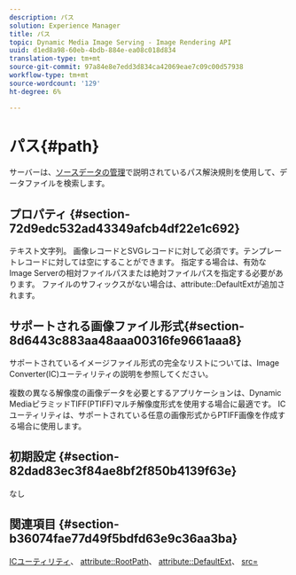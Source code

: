 ```yaml
---
description: パス
solution: Experience Manager
title: パス
topic: Dynamic Media Image Serving - Image Rendering API
uuid: d1ed8a98-60eb-4bdb-884e-ea08c018d834
translation-type: tm+mt
source-git-commit: 97a84e8e7edd3d834ca42069eae7c09c00d57938
workflow-type: tm+mt
source-wordcount: '129'
ht-degree: 6%

---
```



# パス{#path}

サーバーは、[ソースデータの管理](../../../../../../is-api/image-serving-api-ref/c-configuration-and-administration/c-configuration-and-administration.md#concept-1ec4d9f0e58a430cae045761f1ff9173)で説明されているパス解決規則を使用して、データファイルを検索します。

## プロパティ {#section-72d9edc532ad43349afcb4df22e1c692}

テキスト文字列。 画像レコードとSVGレコードに対して必須です。テンプレートレコードに対しては空にすることができます。 指定する場合は、有効なImage Serverの相対ファイルパスまたは絶対ファイルパスを指定する必要があります。 ファイルのサフィックスがない場合は、attribute::DefaultExtが追加されます。

## サポートされる画像ファイル形式{#section-8d6443c883aa48aaa00316fe9661aaa8}

サポートされているイメージファイル形式の完全なリストについては、Image Converter(IC)ユーティリティの説明を参照してください。

複数の異なる解像度の画像データを必要とするアプリケーションは、Dynamic MediaピラミッドTIFF(PTIFF)マルチ解像度形式を使用する場合に最適です。 ICユーティリティは、サポートされている任意の画像形式からPTIFF画像を作成する場合に使用します。

## 初期設定 {#section-82dad83ec3f84ae8bf2f850b4139f63e}

なし

## 関連項目 {#section-b36074fae77d49f5bdfd63e9c36aa3ba}

[ICユーティリティ](../../../../../../is-api/is-utils/utilities/r-ic.md#reference-de9f43c63a8f48f1a755ff1760af8b7b)、 [attribute::RootPath](../../../../../../is-api/image-catalog/image-serving-api-ref/c-image-catalog-reference/c-attributes-reference/r-rootpath.md#reference-17d57e5967be403b8408fa7214017494)、 [attribute::DefaultExt](../../../../../../is-api/image-catalog/image-serving-api-ref/c-image-catalog-reference/c-attributes-reference/r-defaultext.md#reference-1b96c71a253049ddaeae09892d3484a0)、 [src=](../../../../../../is-api/http-ref/image-serving-api-ref/c-http-protocol-reference/c-command-reference/r-src.md#reference-f6506637778c4c69bf106a7924a91ab1)
